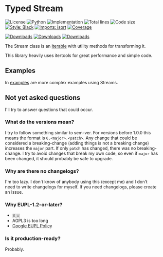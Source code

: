 # Typed Stream
![License](https://img.shields.io/pypi/l/typed-stream?label=License)
![Python](https://img.shields.io/pypi/pyversions/typed-stream?label=Python)
![Implementation](https://img.shields.io/pypi/implementation/typed-stream?label=Implementation)
![Total lines](https://img.shields.io/tokei/lines/github.com/Joshix-1/typed_stream?label=Total%20lines)
![Code size](https://img.shields.io/github/languages/code-size/Joshix-1/typed_stream)
[![Style: Black](https://img.shields.io/badge/Code%20Style-Black-000000.svg)](https://github.com/psf/black)
[![Imports: isort](https://img.shields.io/badge/Imports-isort-1674b1.svg?labelColor=ef8336)](https://pycqa.github.io/isort)
[![Coverage](https://Joshix-1.github.io/typed_stream/coverage/badge.svg)](https://Joshix-1.github.io/typed_stream/coverage)

[![Downloads](https://pepy.tech/badge/typed-stream)](https://pepy.tech/project/typed-stream)
[![Downloads](https://pepy.tech/badge/typed-stream/month)](https://pepy.tech/project/typed-stream)
[![Downloads](https://pepy.tech/badge/typed-stream/week)](https://pepy.tech/project/typed-stream)


The Stream class is an [iterable](https://docs.python.org/3/library/collections.abc.html#collections.abc.Iterable) with utility methods for transforming it.

This library heavily uses itertools for great performance and simple code.

## Examples

<!--- BEGIN EXAMPLE --->

<!--- END EXAMPLE --->

In [examples](./examples) are more complex examples using Streams.

## Not yet asked questions

I'll try to answer questions that could occur.

### What do the versions mean?

I try to follow something similar to sem-ver. For versions before 1.0.0 this means the format is `0.<major>.<patch>`.
Any change that could be considered a breaking-change (adding things is not a breaking change) increases the `major` part. If only `patch` has changed, there was no breaking-change.
I try to avoid changes that break my own code, so even if `major` has been changed, it should probably be safe to upgrade.

### Why are there no changelogs?

I'm too lazy. I don't know of anybody using this (except me) and I don't need to write changelogs for myself.
If you need changelogs, please create an issue.

### Why EUPL-1.2-or-later?

- 🇪🇺
- AGPL3 is too long
- [Google EUPL Policy](https://opensource.google/documentation/reference/thirdparty/licenses#european_union_public_licence_eupl_not_allowed)

### Is it production-ready?

Probably.
